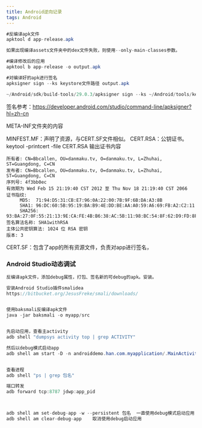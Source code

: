 ```yaml
---
title: Android逆向记录
tags: Android
---
```


```Java
#反编译apk文件
apktool d app-release.apk

如果出现编译assets文件夹中的dex文件失败，则使用--only-main-classes参数。

#编译修改后的应用
apktool b app-release -o output.apk

#对编译好的apk进行签名
apksigner sign --ks keystore文件路径 output.apk

~/Android/sdk/build-tools/29.0.3/apksigner sign --ks ~/Android/tools/keys/test_keystore lizhi_output.apk

```

签名参考：https://developer.android.com/studio/command-line/apksigner?hl=zh-cn




META-INF文件夹的内容

MINFEST.MF：声明了资源，与CERT.SF文件相似。
CERT.RSA：公钥证书。keytool -printcert -file CERT.RSA 输出证书内容

```
所有者: CN=Bbcallen, OU=danmaku.tv, O=danmaku.tv, L=Zhuhai, ST=Guangdong, C=CN
发布者: CN=Bbcallen, OU=danmaku.tv, O=danmaku.tv, L=Zhuhai, ST=Guangdong, C=CN
序列号: 4f3bb0ec
有效期为 Wed Feb 15 21:19:40 CST 2012 至 Thu Nov 18 21:19:40 CST 2066
证书指纹:
	 MD5:  71:94:D5:31:CB:E7:96:0A:22:00:7B:9F:6B:DA:A3:8B
	 SHA1: 96:DC:60:5B:95:19:BA:B9:4E:DD:BE:AA:A0:59:A6:69:FB:A2:C2:11
	 SHA256: 93:BA:27:0F:55:21:13:9E:CA:FE:4B:B6:38:AC:5B:11:98:BC:54:8F:62:D9:FD:8F:85:80:A0:79:FA:F5:91:0E
签名算法名称: SHA1withRSA
主体公共密钥算法: 1024 位 RSA 密钥
版本: 3
```

CERT.SF：包含了app的所有资源文件，负责对app进行签名，



### Android Studio动态调试

```Java
反编译apk文件，添加debug属性，打包、签名新的可debug的apk。安装。

安装Android Studio插件smalidea
https://bitbucket.org/JesusFreke/smali/downloads/


使用baksmali反编译apk文件
java -jar baksmali -o myapp/src


先启动应用，查看主activity
adb shell "dumpsys activity top | grep ACTIVITY"

然后以debug模式启动app
adb shell am start -D -n androiddemo.han.com.myapplication/.MainActivity


查看进程
adb shell "ps | grep 包名"

端口转发
adb forward tcp:8787 jdwp:app_pid



adb shell am set-debug-app -w --persistent 包名  一直使用debug模式启动应用
adb shell am clear-debug-app	取消使用debug启动应用

```







